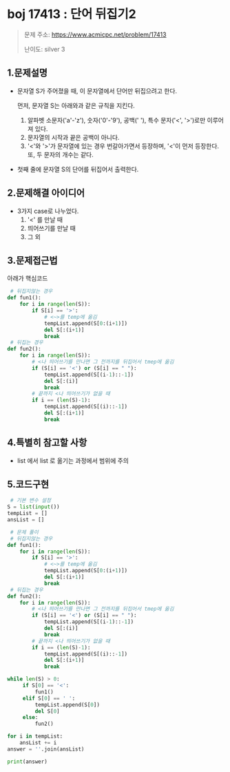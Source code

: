 # boj 17413 : 단어 뒤집기2
> 문제 주소: https://www.acmicpc.net/problem/17413
> 
> 난이도: silver 3

## 1.문제설명
- 문자열 S가 주어졌을 때, 이 문자열에서 단어만 뒤집으려고 한다.
  
  먼저, 문자열 S는 아래와과 같은 규칙을 지킨다.
  
    1. 알파벳 소문자('a'-'z'), 숫자('0'-'9'), 공백(' '), 특수 문자('<', '>')로만 이루어져 있다.
    2. 문자열의 시작과 끝은 공백이 아니다.
    3. '<'와 '>'가 문자열에 있는 경우 번갈아가면서 등장하며, '<'이 먼저 등장한다.
       또, 두 문자의 개수는 같다.
       
- 첫째 줄에 문자열 S의 단어를 뒤집어서 출력한다.

## 2.문제해결 아이디어
- 3가지 case로 나누었다.
  1. '<' 를 만날 때
  2. 띄어쓰기를 만날 때
  3. 그 외

## 3.문제접근법
아래가 핵심코드
```python
 # 뒤집지않는 경우
def fun1():
    for i in range(len(S)):
        if S[i] == '>':
            # <~>를 temp에 옮김
            tempList.append(S[0:(i+1)])
            del S[:(i+1)]
            break
 # 뒤집는 경우
def fun2():
    for i in range(len(S)):
        # <나 띄어쓰기를 만나면 그 전까지를 뒤집어서 tmep에 옮김
        if (S[i] == '<') or (S[i] == " "):
            tempList.append(S[(i-1)::-1])
            del S[:(i)]
            break
        # 끝까지 <나 띄어쓰기가 없을 때
        if i == (len(S)-1):
            tempList.append(S[(i)::-1])
            del S[:(i+1)]
            break
```

## 4.특별히 참고할 사항
- list 에서 list 로 옮기는 과정에서 범위에 주의

## 5.코드구현
``` python
 # 기본 변수 설정
S = list(input())
tempList = []
ansList = []

 # 문제 풀이
 # 뒤집지않는 경우
def fun1():
    for i in range(len(S)):
        if S[i] == '>':
            # <~>를 temp에 옮김
            tempList.append(S[0:(i+1)])
            del S[:(i+1)]
            break
 # 뒤집는 경우
def fun2():
    for i in range(len(S)):
        # <나 띄어쓰기를 만나면 그 전까지를 뒤집어서 tmep에 옮김
        if (S[i] == '<') or (S[i] == " "):
            tempList.append(S[(i-1)::-1])
            del S[:(i)]
            break
        # 끝까지 <나 띄어쓰기가 없을 때
        if i == (len(S)-1):
            tempList.append(S[(i)::-1])
            del S[:(i+1)]
            break

while len(S) > 0:
     if S[0] == '<':
         fun1()
     elif S[0] == ' ':
         tempList.append(S[0])
         del S[0]
     else:
         fun2()

for i in tempList:
    ansList += i
answer = ''.join(ansList)

print(answer)
```